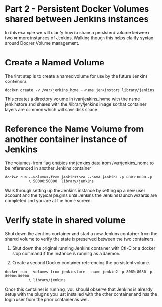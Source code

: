 # Part 2 - Persistent Docker Volumes shared between Jenkins instances

In this example we will clarify how to share a persistent volume between two or
more instances of Jenkins. Walking though this helps clarify syntax around
Docker Volume management.

# Create a Named Volume

The first step is to create a named volume for use by the future Jenkins
containers.

```
docker create -v /var/jenkins_home --name jenkinstore library/jenkins
```

This creates a directory volume in /var/jenkins_home with the name jenkinstore
and shares with the /library/jenkins image so that container layers are common
which will save disk space.

# Reference the Name Volume from another container instance of Jenkins

The volumes-from flag enables the jenkins data from /var/jenkins_home to be
referenced in another Jenkins container

```
docker run --volumes-from jenkinstore --name jenkin1 -p 8080:8080 -p
           \ 50000:50000  library/jenkins
```

Walk through setting up the Jenkins instance by setting up a new user account
and the typical plugins until Jenkins the Jenkins launch wizards are completed
and you are at the home screen.

# Verify state in shared volume

Shut down the Jenkins container and start a new Jenkins container from the
shared volume to verify the state is preserved between the two containers.

1. Shut down the original running Jenkins container with Ctl-C or a docker stop
command if the instance is running as a daemon.

2. Create a second Docker container referencing the persistent volume.

```
docker run --volumes-from jenkinstore --name jenkin2 -p 8080:8080 -p 50000:50000
           \ library/jenkins
```

Once this container is running, you should observe that Jenkins is already setup
with the plugins you just installed with the other container and has the login
user from the prior container as well. 
